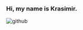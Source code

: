 ### Hi, my name is Krasimir.
![github](https://user-images.githubusercontent.com/85673068/138922345-5b0d3655-5927-4d48-ac34-550ff24eb6ee.gif)
